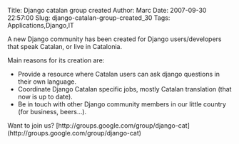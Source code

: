 Title: Django catalan group created
Author: Marc
Date: 2007-09-30 22:57:00
Slug: django-catalan-group-created_30
Tags: Applications,Django,IT

A new Django community has been created for Django users/developers that speak Catalan, or live in Catalonia.

Main reasons for its creation are:
<ul>
<li>Provide a resource where Catalan users can ask django questions in their own language.</li>
<li>Coordinate Django Catalan specific jobs, mostly Catalan translation (that now is up to date).</li>
<li>Be in touch with other Django community members in our little country (for business, beers...).</li>
</ul>
Want to join us? [http://groups.google.com/group/django-cat](http://groups.google.com/group/django-cat)